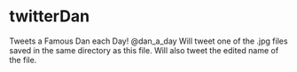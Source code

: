 # twitterDan
Tweets a Famous Dan each Day! @dan_a_day
Will tweet one of the .jpg files saved in the same directory as this file. Will also tweet the edited name of the file.

